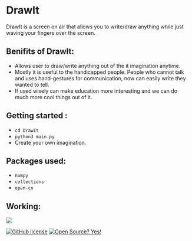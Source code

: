 # DrawIt

DrawIt is a screen on air that allows you to write/draw anything while just waving your fingers over the screen. 

## Benifits of DrawIt: 
* Allows user to draw/write anything out of the it imagination anytime. 
* Mostly it is useful to the handicapped people. People who cannot talk and uses hand-gestures for communication, now can easily write they wanted to tell. 
* If used wisely can make education more interesting and we can do much more cool things out of it. 

## Getting started :
* ```cd DrawIt```
* ```python3 main.py```
* Create your own imagination. 

## Packages used:
* `numpy`
* `collections`
* `open-cv`

## Working: 
![](GIF-201230_151438.gif)

[![GitHub license](https://img.shields.io/github/license/Naereen/StrapDown.js.svg)](https://github.com/kulendu/DrawIt/LICENSE.md)
[![Open Source? Yes!](https://badgen.net/badge/Open%20Source%20%3F/Yes%21/blue?icon=github)](https://github.com/kulendu/DrawIt/)
